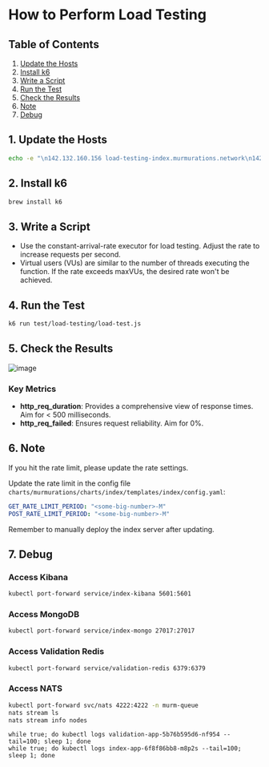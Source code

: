 # How to Perform Load Testing

## Table of Contents
1. [Update the Hosts](#1-update-the-hosts)
2. [Install k6](#2-install-k6)
3. [Write a Script](#3-write-a-script)
4. [Run the Test](#4-run-the-test)
5. [Check the Results](#5-check-the-results)
6. [Note](#6-note)
7. [Debug](#7-debug)

## 1. Update the Hosts

```bash
echo -e "\n142.132.160.156 load-testing-index.murmurations.network\n142.132.160.156 load-testing-library.murmurations.network\n142.132.160.156 load-testing-data-proxy.murmurations.network" | sudo tee -a /etc/hosts
```

## 2. Install k6

```bash
brew install k6
```

## 3. Write a Script

- Use the constant-arrival-rate executor for load testing. Adjust the rate to increase requests per second.
- Virtual users (VUs) are similar to the number of threads executing the function. If the rate exceeds maxVUs, the desired rate won't be achieved.

## 4. Run the Test

```bash
k6 run test/load-testing/load-test.js
```

## 5. Check the Results

![image](https://github.com/user-attachments/assets/30cca494-c2f8-486f-b686-544da231b4e3)

### Key Metrics

- **http_req_duration**: Provides a comprehensive view of response times. Aim for < 500 milliseconds.
- **http_req_failed**: Ensures request reliability. Aim for 0%.

## 6. Note

If you hit the rate limit, please update the rate settings.

Update the rate limit in the config file `charts/murmurations/charts/index/templates/index/config.yaml`:

```yaml
GET_RATE_LIMIT_PERIOD: "<some-big-number>-M"
POST_RATE_LIMIT_PERIOD: "<some-big-number>-M"
```

Remember to manually deploy the index server after updating.

## 7. Debug

### Access Kibana

```sh
kubectl port-forward service/index-kibana 5601:5601
```

### Access MongoDB

```sh
kubectl port-forward service/index-mongo 27017:27017
```

### Access Validation Redis

```sh
kubectl port-forward service/validation-redis 6379:6379
```

### Access NATS

```sh
kubectl port-forward svc/nats 4222:4222 -n murm-queue
nats stream ls
nats stream info nodes
```

```
while true; do kubectl logs validation-app-5b76b595d6-nf954 --tail=100; sleep 1; done
while true; do kubectl logs index-app-6f8f86bb8-m8p2s --tail=100; sleep 1; done
```

